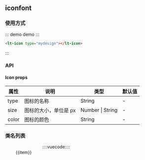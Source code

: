 ## iconfont

### 使用方式

::: demo demo :::

```html
<lt-icon type="mydesign"></lt-icon>
```

:::

### API

#### Icon props

| 属性  | 说明                  | 类型             | 默认值 |
| ----- | --------------------- | ---------------- | ------ |
| type  | 图标的名称            | String           | -      |
| size  | 图标的大小，单位是 px | Number \| String | -      |
| color | 图标的颜色            | String           | -      |

### 类名列表

<div class="iconlist-md-wrap">
  <div v-for="item in iconlist" class="iconfont-md-content">
    <lt-icon :type="item" class="iconfont-md-show"></lt-icon>
    <div class="iconfont-md-title">{{item}}</div>
  </div>
</div>

::::vuecode::::

<script>
import iconlist from '../common/iconNameList'

export default {
  data() {
    return {
      iconlist
    }
  }
}
</script>
<style>
.iconfont-md-content {
  width: 100px;
  height: 120px;
  float: left;
  text-align: center;
  margin: 10px;
}
.iconfont-md-show {
  font-size: 30px !important;
  width: 100%;
  display: block;
  margin-bottom: 8px;
}
.iconfont-md-code {
  margin-top: 10px;
}
</style>
